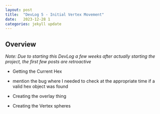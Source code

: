```yaml
---
layout: post
title:  "DevLog 5 - Initial Vertex Movement"
date:   2023-12-28 1
categories: jekyll update
---
```


## Overview 

_Note: Due to starting this DevLog a few weeks after actually starting the project, the first few posts are retroactive_



* Getting the Current Hex 

* mention the bug where I needed to check at the appropriate time if a valid hex object was found

* Creating the overlay thing 

* Creating the Vertex spheres
